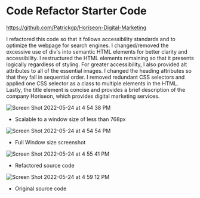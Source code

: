 # Code Refactor Starter Code
https://github.com/Patrickgp/Horiseon-Digital-Marketing

I refactored this code so that it follows accessibility standards and to optimize the webpage for search engines. I changed/removed the excessive use of div's into semantic HTML elements for better clarity and accessibility. I restructured the HTML elements remaining so that it presents logically regardless of styling. For greater accessibility, I also provided alt attributes to all of the essential images. I changed the heading attributes so that they fall in sequential order. I removed redundant CSS selectors and applied one CSS selector as a class to multiple elements in the HTML. Lastly, the title element is concise and provides a brief description of the company Horiseon, which provides digital marketing services.

![Screen Shot 2022-05-24 at 4 54 38 PM](https://user-images.githubusercontent.com/86730331/170130717-43b77e40-2559-481b-9138-cd03ad0c902c.png)

- Scalable to a window size of less than 768px

![Screen Shot 2022-05-24 at 4 54 54 PM](https://user-images.githubusercontent.com/86730331/170130850-d3721d5d-b015-4465-9dfd-28cc187856e7.png)

- Full Window size screenshot

![Screen Shot 2022-05-24 at 4 55 41 PM](https://user-images.githubusercontent.com/86730331/170130860-0dce3ae2-cea8-46bf-b794-37e015e2b6e1.png)

- Refactored source code

![Screen Shot 2022-05-24 at 4 59 12 PM](https://user-images.githubusercontent.com/86730331/170131311-1e2930e3-769e-4505-8444-a6de9db27cee.png)

- Original source code
